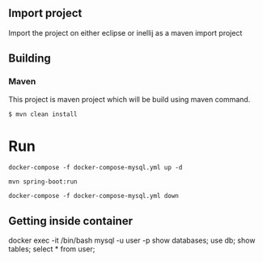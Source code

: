 ## Import project
Import the project on either eclipse or inellij as a maven import project

## Building

### Maven
This project is maven project which will be build using maven command.

```
$ mvn clean install
```

# Run
```
docker-compose -f docker-compose-mysql.yml up -d

mvn spring-boot:run

docker-compose -f docker-compose-mysql.yml down

```

## Getting inside container

docker exec -it <container-id> /bin/bash
mysql -u user -p
show databases;
use db;
show tables;
select * from user;
